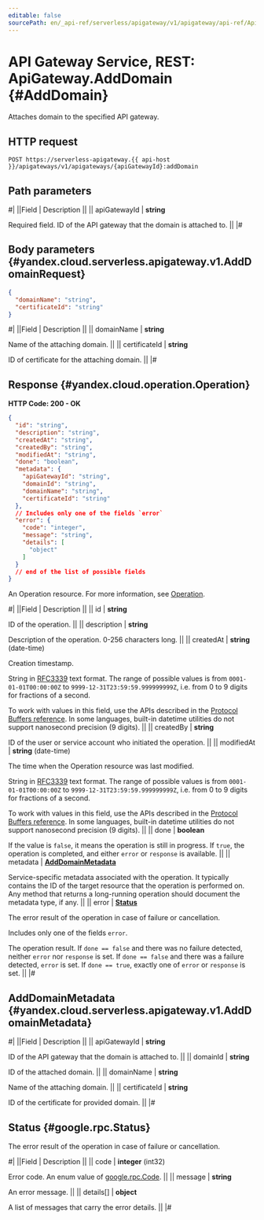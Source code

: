 ```yaml
---
editable: false
sourcePath: en/_api-ref/serverless/apigateway/v1/apigateway/api-ref/ApiGateway/addDomain.md
---
```


# API Gateway Service, REST: ApiGateway.AddDomain {#AddDomain}

Attaches domain to the specified API gateway.

## HTTP request

```
POST https://serverless-apigateway.{{ api-host }}/apigateways/v1/apigateways/{apiGatewayId}:addDomain
```

## Path parameters

#|
||Field | Description ||
|| apiGatewayId | **string**

Required field. ID of the API gateway that the domain is attached to. ||
|#

## Body parameters {#yandex.cloud.serverless.apigateway.v1.AddDomainRequest}

```json
{
  "domainName": "string",
  "certificateId": "string"
}
```

#|
||Field | Description ||
|| domainName | **string**

Name of the attaching domain. ||
|| certificateId | **string**

ID of certificate for the attaching domain. ||
|#

## Response {#yandex.cloud.operation.Operation}

**HTTP Code: 200 - OK**

```json
{
  "id": "string",
  "description": "string",
  "createdAt": "string",
  "createdBy": "string",
  "modifiedAt": "string",
  "done": "boolean",
  "metadata": {
    "apiGatewayId": "string",
    "domainId": "string",
    "domainName": "string",
    "certificateId": "string"
  },
  // Includes only one of the fields `error`
  "error": {
    "code": "integer",
    "message": "string",
    "details": [
      "object"
    ]
  }
  // end of the list of possible fields
}
```

An Operation resource. For more information, see [Operation](/docs/api-design-guide/concepts/operation).

#|
||Field | Description ||
|| id | **string**

ID of the operation. ||
|| description | **string**

Description of the operation. 0-256 characters long. ||
|| createdAt | **string** (date-time)

Creation timestamp.

String in [RFC3339](https://www.ietf.org/rfc/rfc3339.txt) text format. The range of possible values is from
`0001-01-01T00:00:00Z` to `9999-12-31T23:59:59.999999999Z`, i.e. from 0 to 9 digits for fractions of a second.

To work with values in this field, use the APIs described in the
[Protocol Buffers reference](https://developers.google.com/protocol-buffers/docs/reference/overview).
In some languages, built-in datetime utilities do not support nanosecond precision (9 digits). ||
|| createdBy | **string**

ID of the user or service account who initiated the operation. ||
|| modifiedAt | **string** (date-time)

The time when the Operation resource was last modified.

String in [RFC3339](https://www.ietf.org/rfc/rfc3339.txt) text format. The range of possible values is from
`0001-01-01T00:00:00Z` to `9999-12-31T23:59:59.999999999Z`, i.e. from 0 to 9 digits for fractions of a second.

To work with values in this field, use the APIs described in the
[Protocol Buffers reference](https://developers.google.com/protocol-buffers/docs/reference/overview).
In some languages, built-in datetime utilities do not support nanosecond precision (9 digits). ||
|| done | **boolean**

If the value is `false`, it means the operation is still in progress.
If `true`, the operation is completed, and either `error` or `response` is available. ||
|| metadata | **[AddDomainMetadata](#yandex.cloud.serverless.apigateway.v1.AddDomainMetadata)**

Service-specific metadata associated with the operation.
It typically contains the ID of the target resource that the operation is performed on.
Any method that returns a long-running operation should document the metadata type, if any. ||
|| error | **[Status](#google.rpc.Status)**

The error result of the operation in case of failure or cancellation.

Includes only one of the fields `error`.

The operation result.
If `done == false` and there was no failure detected, neither `error` nor `response` is set.
If `done == false` and there was a failure detected, `error` is set.
If `done == true`, exactly one of `error` or `response` is set. ||
|#

## AddDomainMetadata {#yandex.cloud.serverless.apigateway.v1.AddDomainMetadata}

#|
||Field | Description ||
|| apiGatewayId | **string**

ID of the API gateway that the domain is attached to. ||
|| domainId | **string**

ID of the attached domain. ||
|| domainName | **string**

Name of the attaching domain. ||
|| certificateId | **string**

ID of the certificate for provided domain. ||
|#

## Status {#google.rpc.Status}

The error result of the operation in case of failure or cancellation.

#|
||Field | Description ||
|| code | **integer** (int32)

Error code. An enum value of [google.rpc.Code](https://github.com/googleapis/googleapis/blob/master/google/rpc/code.proto). ||
|| message | **string**

An error message. ||
|| details[] | **object**

A list of messages that carry the error details. ||
|#